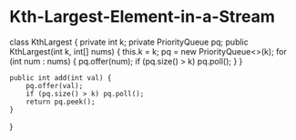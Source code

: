 # Kth-Largest-Element-in-a-Stream

class KthLargest {
    private int k;
    private PriorityQueue<Integer> pq;
    public KthLargest(int k, int[] nums) {
        this.k = k;
        pq = new PriorityQueue<>(k);
        for (int num : nums) {
            pq.offer(num);
            if (pq.size() > k) pq.poll(); 
        }
    }
    
    public int add(int val) {
        pq.offer(val); 
        if (pq.size() > k) pq.poll();
        return pq.peek();
    }
}
